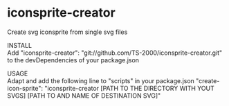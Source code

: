 # iconsprite-creator
Create svg iconsprite from single svg files


INSTALL  
Add "iconsprite-creator": "git://github.com/TS-2000/iconsprite-creator.git" to the devDependencies of your package.json

USAGE  
Adapt and add the following line to "scripts" in your package.json 
"create-icon-sprite": "iconsprite-creator [PATH TO THE DIRECTORY WITH YOUT SVGS] [PATH TO AND NAME OF DESTINATION SVG]"
